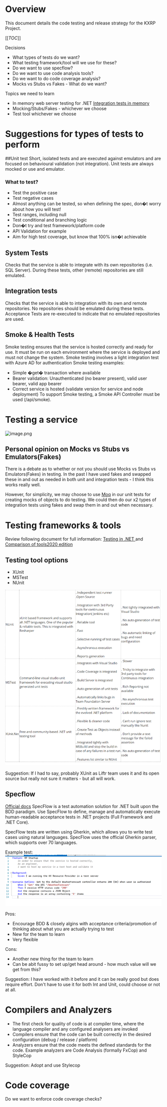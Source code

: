 # Overview
This document details the code testing and release strategy for the KXRP Project.

[[_TOC_]]

Decisions
- What types of tests do we want?
- What testing framework/tool will we use for these?
- Do we want to use specflow?
- Do we want to use code analysis tools?
- Do we want to do code coverage analysis?
- Mocks vs Stubs vs Fakes - What do we want?

Topics we need to learn
- In memory web server testing for .NET [Integration tests in memory](https://docs.microsoft.com/en-us/aspnet/core/test/integration-tests?view=aspnetcore-6.0)
- Mocking/Stubs/Fakes - whichever we choose
- Test tool  whichever we choose

# Suggestions for types of tests to perform

##Unit test
Short, isolated tests and are executed against emulators and are focused on behavioural validation (not integration). Unit tests are always mocked or use and emulator.

### What to test?
- Test the positive case
- Test negative cases
- Almost anything can be tested, so when defining the spec, don�t worry about how you will test!
- Test ranges, including null
- Test conditional and branching logic
- Don�t try and test framework/platform code
- API Validation for example
- Aim for high test coverage, but know that 100% isn�t achievable

## System Tests
Checks that the service is able to integrate with its own repositories (i.e. SQL Server).  During these tests, other (remote) repositories are still emulated.

## Integration tests
Checks that the service is able to integration with its own and remote repositories.  No repositories should be emulated during these tests.
Acceptance Tests are re-executed to indicate that no emulated repositories are used.

## Smoke & Health Tests
Smoke testing ensures that the service is hosted correctly and ready for use. It must be run on each environment where the service is deployed and must not change the system. Smoke testing involves a light integration test with Azure AD for authentication Smoke testing examples:
- Simple �get� transaction where available
- Bearer validation: Unauthenticated (no bearer present), valid user bearer, valid app bearer
- Correct service is hosted (validate version for service and node deployment)
To support Smoke testing, a Smoke API Controller must be used (/api/smoke).

# Testing a service
![image.png](./Doc/TestingAService)

## Personal opinion on Mocks vs Stubs vs Emulators(Fakes)
There is a debate as to whether or not you should use Mocks vs Stubs vs Emulators(Fakes) in testing. In the past I have used fakes and swapped these in and out as needed in both unit and integration tests - I think this works really well.

However, for simplicity, we may choose to use [Moq](https://github.com/Moq) in our unit tests for creating mocks of objects to do testing.
We could then do our x2 types of integration tests using fakes and swap them in and out when necessary.

# Testing frameworks & tools
Review following document for full information: [Testing in .NET
](https://docs.microsoft.com/en-us/dotnet/core/testing/) and [Comparison of tools2020 edition](https://www.c-sharpcorner.com/UploadFile/Santhi.M/comparison-of-unit-testing-tools-in-net/)

## Testing tool options
- XUnit
- MSTest
- NUnit

![image.png](./Doc/ComparisonOfTestF.png)

Suggestion: If I had to say, probably XUnit as Liftr team uses it and its open source but really not sure it matters - but all will work.

## Specflow
[Official docs](https://specflow.org/)
SpecFlow is a test automation solution for .NET built upon the BDD paradigm. Use SpecFlow to define, manage and automatically execute human-readable acceptance tests in .NET projects (Full Framework and .NET Core).

SpecFlow tests are written using Gherkin, which allows you to write test cases using natural languages. SpecFlow uses the official Gherkin parser, which supports over 70 languages.

Example test:
![image.png](./Doc/ExampleSpecFlow.png)

Pros: 
- Encourage BDD & closely algins with acceptance criteria/promotion of thinking about what you are actually trying to test
- New for the team to learn
- Very flexible 

Cons:
- Another new thing for the team to learn
- Can be abit fussy to set up/get head around - how much value will we get from this?

Suggestion: I have worked with it before and it can be really good but does require effort. Don't have to use it for both Int and Unit, could choose or not at all.

# Compilers and Analyzers
- The first check for quality of code is at compiler time, where the language compiler and any configured analysers are invoked
- Compilers ensure that the code can be built correctly in the desired configuration (debug / release / platform)
- Analyzers ensure that the code meets the defined standards for the code.  Example analyzers are Code Analysis (formally FxCop) and StyleCop

Suggestion: Adopt and use Stylecop

# Code coverage
Do we want to enforce code coverage checks? 